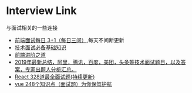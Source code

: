 # Interview Link
与面试相关的一些连接

* [前端面试每日 3+1（每日三问）](https://github.com/haizlin/fe-interview),每天不间断更新
* [技术面试必备基础知识](https://github.com/CyC2018/CS-Notes)
* [前端进阶之道](https://yuchengkai.cn/docs/frontend/)
* [2019年最新总结，阿里，腾讯，百度，美团，头条等技术面试题目，以及答案，专家出题人分析汇总。](https://github.com/0voice/interview_internal_reference)
* [React 328道最全面试题(持续更新)](https://juejin.im/post/5d310e8bf265da1bd261259d)
* [vue 248个知识点（面试题）为你保驾护航](https://juejin.im/post/5d153267e51d4510624f9809)
